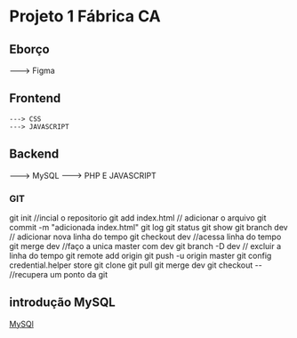 # Projeto 1 Fábrica CA

## Eborço
 ---> Figma 

## Frontend
    ---> CSS
    ---> JAVASCRIPT

## Backend
 ---> MySQL
 ---> PHP E JAVASCRIPT

 ### GIT

git init //incial o repositorio
git add index.html // adicionar o arquivo
git commit -m "adicionada index.html"
git log
git status
git show
git branch dev // adicionar nova linha do tempo
git checkout dev //acessa linha do tempo
git merge dev //faço a unica master com dev
git branch -D dev // excluir a linha do tempo
git remote add origin 
git push -u origin master
git config credential.helper store
git clone 
git pull
git merge dev
git checkout -- //recupera um ponto da git

## introdução MySQL

[MySQl](https://pt.wikiversity.org/wiki/Introdu%C3%A7%C3%A3o_ao_SQL)
